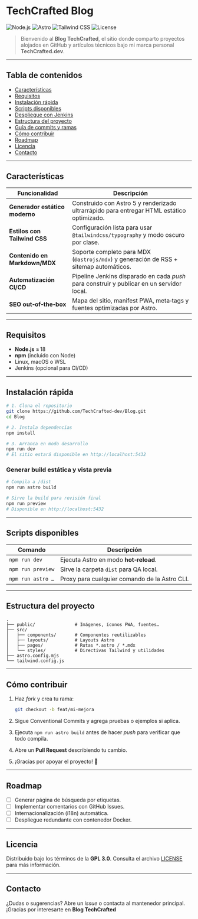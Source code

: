 # TechCrafted Blog

![Node.js](https://img.shields.io/badge/-Node.js-43853d?style=flat&logo=node.js&logoColor=white)
![Astro](https://img.shields.io/badge/-Astro-ff5d01?style=flat&logo=astro&logoColor=white)
![Tailwind CSS](https://img.shields.io/badge/-TailwindCSS-38bdf8?style=flat&logo=tailwindcss&logoColor=white)
![License](https://img.shields.io/badge/License-GPL%203.0-blue.svg)

> Bienvenido al **Blog TechCrafted**, el sitio donde comparto proyectos alojados en GitHub y artículos técnicos bajo mi marca personal **TechCrafted.dev**.

---

## Tabla de contenidos

- [Características](#características)
- [Requisitos](#requisitos)
- [Instalación rápida](#instalación-rápida)
- [Scripts disponibles](#scripts-disponibles)
- [Despliegue con Jenkins](#despliegue-con-jenkins)
- [Estructura del proyecto](#estructura-del-proyecto)
- [Guía de commits y ramas](#guía-de-commits-y-ramas)
- [Cómo contribuir](#cómo-contribuir)
- [Roadmap](#roadmap)
- [Licencia](#licencia)
- [Contacto](#contacto)

---

## Características

| Funcionalidad                  | Descripción                                                                                     |
| ------------------------------ | ------------------------------------------------------------------------------------------------ |
| **Generador estático moderno** | Construido con Astro 5 y renderizado ultrarrápido para entregar HTML estático optimizado.        |
| **Estilos con Tailwind CSS**   | Configuración lista para usar `@tailwindcss/typography` y modo oscuro por clase.                |
| **Contenido en Markdown/MDX**  | Soporte completo para MDX (`@astrojs/mdx`) y generación de RSS + sitemap automáticos.           |
| **Automatización CI/CD**       | Pipeline Jenkins disparado en cada *push* para construir y publicar en un servidor local.       |
| **SEO out‑of‑the‑box**         | Mapa del sitio, manifest PWA, meta‑tags y fuentes optimizadas por Astro.                        |

---

## Requisitos

- **Node.js** ≥ 18  
- **npm** (incluido con Node)  
- Linux, macOS o WSL  
- Jenkins (opcional para CI/CD)  

---

## Instalación rápida

```bash
# 1. Clona el repositorio
git clone https://github.com/TechCrafted-dev/Blog.git
cd Blog

# 2. Instala dependencias
npm install

# 3. Arranca en modo desarrollo
npm run dev
# El sitio estará disponible en http://localhost:5432
```

### Generar build estática y vista previa

```bash
# Compila a /dist
npm run astro build

# Sirve la build para revisión final
npm run preview
# Disponible en http://localhost:5432
```

---

## Scripts disponibles

| Comando           | Descripción                                   |
| ----------------- | --------------------------------------------- |
| `npm run dev`     | Ejecuta Astro en modo **hot‑reload**.         |
| `npm run preview` | Sirve la carpeta `dist` para QA local.        |
| `npm run astro …` | Proxy para cualquier comando de la Astro CLI. |

---

## Estructura del proyecto

```text
.
├── public/               # Imágenes, íconos PWA, fuentes…
├── src/
│   ├── components/       # Componentes reutilizables
│   ├── layouts/          # Layouts Astro
│   ├── pages/            # Rutas *.astro / *.mdx
│   └── styles/           # Directivas Tailwind y utilidades
├── astro.config.mjs
└── tailwind.config.js
```

---

## Cómo contribuir

1. Haz *fork* y crea tu rama:  

   ```bash
   git checkout -b feat/mi-mejora
   ```

2. Sigue Conventional Commits y agrega pruebas o ejemplos si aplica.  
3. Ejecuta `npm run astro build` antes de hacer *push* para verificar que todo compila.  
4. Abre un **Pull Request** describiendo tu cambio.  
5. ¡Gracias por apoyar el proyecto! 🙌

---

## Roadmap

- [ ] Generar página de búsqueda por etiquetas.  
- [ ] Implementar comentarios con GitHub Issues.  
- [ ] Internacionalización (i18n) automática.  
- [ ] Despliegue redundante con contenedor Docker.  

---

## Licencia

Distribuido bajo los términos de la **GPL 3.0**. Consulta el archivo [LICENSE](LICENSE) para más información.

---

## Contacto

¿Dudas o sugerencias? Abre un _issue_ o contacta al mantenedor principal.  
¡Gracias por interesarte en **Blog TechCrafted**
